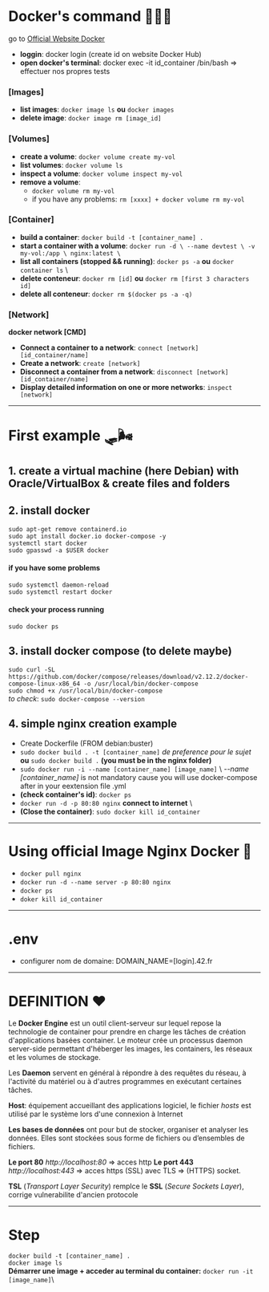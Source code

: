 # Docker's command 👩🏽‍🔧
go to [Official Website Docker](https://docs.docker.com/engine/reference/commandline/docker/)


 - **loggin**: docker login (create id on website Docker Hub)
 - **open  docker's terminal**: docker exec -it id_container /bin/bash => effectuer nos propres tests

 ### [Images]

 - **list images**: ```docker image ls``` **ou** ```docker images``` 
 - **delete image**: ```docker image rm [image_id]```
 ### [Volumes]
 - **create a volume**: ```docker volume create my-vol```
 - **list volumes**: ```docker volume ls```
 - **inspect a volume**: ```docker volume inspect my-vol```
 - **remove a volume**:
    - ```docker volume rm my-vol```
    - if you have any problems: ```rm [xxxx] + docker volume rm my-vol```
 ### [Container]
 - **build a container**: ```docker build -t [container_name] .```
 - **start a container with a volume**: ```docker run -d \ --name devtest \ -v my-vol:/app \ nginx:latest \ ```
 - **list all containers (stopped && running)**: ```docker ps -a``` **ou** ```docker container ls``` \
 - **delete conteneur**: ```docker rm [id]``` **ou** ```docker rm [first 3 characters id]```
 - **delete all conteneur**: ```docker rm $(docker ps -a -q)```
 ### [Network]
  **docker network [CMD]**
  - **Connect a container to a network**:    ```connect [network] [id_container/name]```
  - **Create a network**: ```create [network]```     
  - **Disconnect a container from a network**: ```disconnect [network] [id_container/name]``` 
  - **Display detailed information on one or more networks**: ```inspect [network]```

---

# First example 🛷🌬

## 1. create a virtual machine (here Debian) with Oracle/VirtualBox & create files and folders
## 2. install docker
```sudo apt-get remove containerd.io```\
```sudo apt install docker.io docker-compose -y```\
```systemctl start docker```\
```sudo gpasswd -a $USER docker```
#### if you have some problems
```sudo systemctl daemon-reload``` \
```sudo systemctl restart docker```
#### check your process running
```sudo docker ps ```

## 3. install docker compose (__to delete maybe__)
```sudo curl -SL https://github.com/docker/compose/releases/download/v2.12.2/docker-compose-linux-x86_64 -o /usr/local/bin/docker-compose``` \
```sudo chmod +x /usr/local/bin/docker-compose``` \
*to check*: ```sudo docker-compose --version```

## 4. simple nginx creation example  
- Create Dockerfile (FROM debian:buster)
- ```sudo docker build . -t [container_name]``` *de preference pour le sujet* **ou** ```sudo docker build .```  **(you must be in the nginx folder)**
- ```sudo docker run -i --name [container_name] [image_name]``` \ *--name [container_name]* is not mandatory cause you will use docker-compose after in your eextension file .yml
- **(check container's id)**: ```docker ps```
- ```docker run -d -p 80:80 nginx```
**connect to internet** \
- **(Close the container)**: ```sudo docker kill id_container```


---

# Using official Image Nginx Docker 🎢
- ```docker pull nginx```
- ```docker run -d --name server -p 80:80 nginx```
- ```docker ps```
- ```doker kill id_container```


---

# .env

- configurer nom de domaine: DOMAIN_NAME=[login].42.fr


---

# DEFINITION ❤️

Le **Docker Engine** est un outil client-serveur sur lequel repose la technologie de container pour prendre en charge les tâches de création d'applications basées container. Le moteur crée un processus daemon server-side permettant d'héberger les images, les containers, les réseaux et les volumes de stockage.

Les **Daemon** servent en général à répondre à des requêtes du réseau, à l'activité du matériel ou à d'autres programmes en exécutant certaines tâches.

**Host**: équipement accueillant des applications logiciel, le fichier *hosts* est utilisé par le système lors d'une connexion à Internet

**Les bases de données** ont pour but de stocker, organiser et analyser les données. Elles sont stockées sous forme de fichiers ou d’ensembles de fichiers.

**Le port 80** *http://localhost:80* => acces http
**Le port 443** *http://localhost:443* => acces https (SSL)
avec TLS => (HTTPS) socket.

**TSL** (*Transport Layer Security*) remplce le **SSL** (*Secure Sockets Layer*), corrige vulnerabilite d'ancien protocole


---


# Step

```docker build -t [container_name] . ```\
```docker image ls ```\
**Démarrer une image  + acceder au terminal du container:** ```docker run -it [image_name]```\
